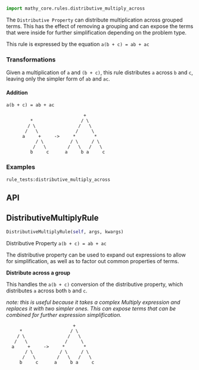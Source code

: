 ```python

import mathy_core.rules.distributive_multiply_across
```
The `Distributive Property` can distribute multiplication across grouped terms. This has the effect of removing a grouping and can expose the terms that were inside for further simplification depending on the problem type.

This rule is expressed by the equation `a(b + c) = ab + ac`

### Transformations

Given a multiplication of `a` and `(b + c)`, this rule distributes `a` across `b` and `c`, leaving only the simpler form of `ab` and `ac`.

#### Addition

`a(b + c) = ab + ac`

```
                             +
         *                  / \
        / \                /   \
       /   \              /     \
      a     +     ->     *       *
           / \          / \     / \
          /   \        /   \   /   \
         b     c      a     b a     c
```

### Examples

`rule_tests:distributive_multiply_across`


## API


## DistributiveMultiplyRule
```python
DistributiveMultiplyRule(self, args, kwargs)
```

Distributive Property
`a(b + c) = ab + ac`

The distributive property can be used to expand out expressions
to allow for simplification, as well as to factor out common properties of terms.

**Distribute across a group**

This handles the `a(b + c)` conversion of the distributive property, which
distributes `a` across both `b` and `c`.

*note: this is useful because it takes a complex Multiply expression and
replaces it with two simpler ones.  This can expose terms that can be
combined for further expression simplification.*

                             +
         *                  / \
        / \                /   \
       /   \              /     \
      a     +     ->     *       *
           / \          / \     / \
          /   \        /   \   /   \
         b     c      a     b a     c

